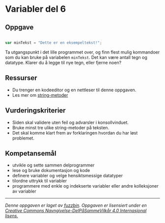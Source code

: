 # Variabler del 6

## Oppgave

```javascript

var minTekst = "Dette er en eksempeltekst!";

```

Ta utgangspunkt i det lille programmet over, og finn flest mulig kommandoer som du kan bruke på variabelen ```minTekst```. Det kan være antall tegn og datatype. Klarer du å legge til nye tegn, eller fjerne noen?

## Ressurser

* Du trenger en kodeeditor og en nettleser til denne oppgaven.
* Les mer om [string-metoder](https://www.w3schools.com/js/js_string_methods.asp)

## Vurderingskriterier

* Siden skal validere uten feil og advarsler i konsollvinduet.
* Bruke minst tre ulike string-metoder på teksten.
* Det skal komme klart frem av forklaringen hvordan du har løst problemet.

## Kompetansemål

* utvikle og sette sammen delprogrammer
* lese og bruke dokumentasjon og kode
* definere variabler og velge hensiktsmessige datatyper
* tilordne uttrykk til variabler
* programmere med enkle og indekserte variabler eller andre kolleksjoner av variabler

---
_Denne oppgaven er laget av [fuzzbin](https://github.com/fuzzbin). Oppgaven er lisensiert under en [Creative Commons Navngivelse-DelPåSammeVilkår 4.0 Internasjonal lisens.
](http://creativecommons.org/licenses/by-sa/4.0/)_
